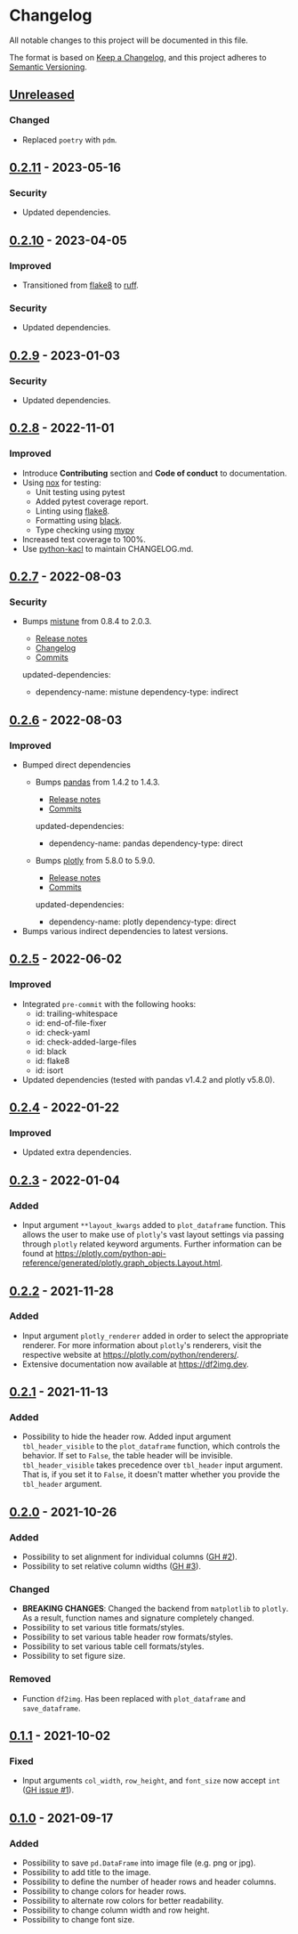 # Changelog
All notable changes to this project will be documented in this file.

The format is based on [Keep a Changelog](https://keepachangelog.com/en/1.0.0/), and this project adheres to [Semantic Versioning](https://semver.org/spec/v2.0.0.html).

## [Unreleased]
### Changed
- Replaced `poetry` with `pdm`.

## [0.2.11] - 2023-05-16
### Security
- Updated dependencies.

## [0.2.10] - 2023-04-05
### Improved
- Transitioned from [flake8](https://pypi.org/project/flake8/) to [ruff](https://pypi.org/project/ruff/).

### Security
- Updated dependencies.

## [0.2.9] - 2023-01-03
### Security
- Updated dependencies.

## [0.2.8] - 2022-11-01
### Improved
- Introduce **Contributing** section and **Code of conduct** to documentation.
- Using [nox](https://nox.thea.codes/) for testing:
    - Unit testing using pytest
    - Added pytest coverage report.
    - Linting using [flake8](https://flake8.pycqa.org/en/latest/).
    - Formatting using [black](https://black.readthedocs.io/en/stable/).
    - Type checking using [mypy](http://mypy-lang.org/)
- Increased test coverage to 100%.
- Use [python-kacl](https://pypi.org/project/python-kacl/) to maintain CHANGELOG.md.

## [0.2.7] - 2022-08-03
### Security
- Bumps [mistune](https://github.com/lepture/mistune) from 0.8.4 to 2.0.3.
  - [Release notes](https://github.com/lepture/mistune/releases)
  - [Changelog](https://github.com/lepture/mistune/blob/master/docs/changes.rst)
  - [Commits](https://github.com/lepture/mistune/compare/v0.8.4...v2.0.3)

  updated-dependencies:
  - dependency-name: mistune
    dependency-type: indirect

## [0.2.6] - 2022-08-03
### Improved
- Bumped direct dependencies
  - Bumps [pandas](https://github.com/pandas-dev/pandas) from 1.4.2 to 1.4.3.

    - [Release notes](https://pandas.pydata.org/pandas-docs/stable/whatsnew/index.html#version-1-4)
    - [Commits](https://github.com/pandas-dev/pandas/compare/v1.4.2...v1.4.3)

    updated-dependencies:
    - dependency-name: pandas
      dependency-type: direct

  - Bumps [plotly](https://github.com/plotly/plotly.py) from 5.8.0 to 5.9.0.

    - [Release notes](https://github.com/plotly/plotly.py/releases)
    - [Commits](https://github.com/plotly/plotly.py/compare/v5.8.0...5.9.0)

    updated-dependencies:
    - dependency-name: plotly
      dependency-type: direct
- Bumps various indirect dependencies to latest versions.

## [0.2.5] - 2022-06-02
### Improved
- Integrated ``pre-commit`` with the following hooks:
  - id: trailing-whitespace
  - id: end-of-file-fixer
  - id: check-yaml
  - id: check-added-large-files
  - id: black
  - id: flake8
  - id: isort
- Updated dependencies (tested with pandas v1.4.2 and plotly v5.8.0).

## [0.2.4] - 2022-01-22
### Improved
- Updated extra dependencies.

## [0.2.3] - 2022-01-04
### Added
- Input argument ``**layout_kwargs`` added to ``plot_dataframe`` function.
  This allows the user to make use of ``plotly``'s vast layout settings via passing through ``plotly`` related keyword arguments.
  Further information can be found at https://plotly.com/python-api-reference/generated/plotly.graph_objects.Layout.html.

## [0.2.2] - 2021-11-28
### Added
- Input argument ``plotly_renderer`` added in order to select the appropriate renderer.
For more information about ``plotly``'s renderers, visit the respective website at https://plotly.com/python/renderers/.
- Extensive documentation now available at https://df2img.dev.

## [0.2.1] - 2021-11-13
### Added
- Possibility to hide the header row.
  Added input argument ``tbl_header_visible`` to the ``plot_dataframe`` function, which controls the behavior. If set to `False`, the table header will be invisible. ``tbl_header_visible`` takes precedence over ``tbl_header`` input argument. That is, if you set it to `False`, it doesn't matter whether you provide the ``tbl_header`` argument.

## [0.2.0] - 2021-10-26
### Added
- Possibility to set alignment for individual columns
  ([GH #2](https://github.com/andreas-vester/df2img/issues/2)).
- Possibility to set relative column widths ([GH #3](https://github.com/andreas-vester/df2img/issues/3)).

### Changed
- **BREAKING CHANGES**: Changed the backend from ``matplotlib`` to ``plotly``. As a result, function names and signature completely changed.
- Possibility to set various title formats/styles.
- Possibility to set various table header row formats/styles.
- Possibility to set various table cell formats/styles.
- Possibility to set figure size.

### Removed
- Function ``df2img``.
  Has been replaced with ``plot_dataframe`` and ``save_dataframe``.

## [0.1.1] - 2021-10-02
### Fixed
- Input arguments ``col_width``, ``row_height``, and ``font_size`` now accept ``int`` ([GH issue #1](https://github.com/andreas-vester/df2img/issues/1)).

## [0.1.0] - 2021-09-17
### Added
- Possibility to save ``pd.DataFrame`` into image file (e.g. png or jpg).
- Possibility to add title to the image.
- Possibility to define the number of header rows and header columns.
- Possibility to change colors for header rows.
- Possibility to alternate row colors for better readability.
- Possibility to change column width and row height.
- Possibility to change font size.

[Unreleased]: https://github.com/andreas-vester/df2img/compare/v0.2.11...HEAD
[0.2.11]: https://github.com/andreas-vester/df2img/compare/v0.2.10...v0.2.11
[0.2.10]: https://github.com/andreas-vester/df2img/compare/v0.2.9...v0.2.10
[0.2.9]: https://github.com/andreas-vester/df2img/compare/0.2.8...0.2.9
[0.2.8]: https://github.com/andreas-vester/df2img/compare/v0.2.7...v0.2.8
[0.2.7]: https://github.com/andreas-vester/df2img/compare/v0.2.6...v0.2.7
[0.2.6]: https://github.com/andreas-vester/df2img/compare/v0.2.5...v0.2.6
[0.2.5]: https://github.com/andreas-vester/df2img/compare/v0.2.4...v0.2.5
[0.2.4]: https://github.com/andreas-vester/df2img/compare/v0.2.3...v0.2.4
[0.2.3]: https://github.com/andreas-vester/df2img/compare/v0.2.2...v0.2.3
[0.2.2]: https://github.com/andreas-vester/df2img/compare/v0.2.1...v0.2.2
[0.2.1]: https://github.com/andreas-vester/df2img/compare/v0.2.0...v0.2.1
[0.2.0]: https://github.com/andreas-vester/df2img/compare/v0.1.1...v0.2.0
[0.1.1]: https://github.com/andreas-vester/df2img/compare/v0.1.0...v0.1.1
[0.1.0]: https://github.com/andreas-vester/df2img/releases/tag/v0.1.0
